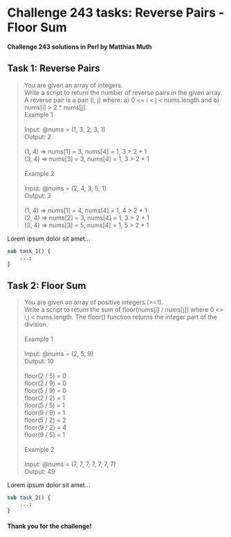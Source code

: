 # Challenge 243 tasks: Reverse Pairs - Floor Sum
**Challenge 243 solutions in Perl by Matthias Muth**

## Task 1: Reverse Pairs

> You are given an array of integers.<br/>
> Write a script to return the number of reverse pairs in the given array.<br/>
> A reverse pair is a pair (i, j) where: a) 0 <= i < j < nums.length and b) nums[i] > 2 * nums[j].<br/>
> Example 1<br/>
> <br/>
> Input: @nums = (1, 3, 2, 3, 1)<br/>
> Output: 2<br/>
> <br/>
> (1, 4) => nums[1] = 3, nums[4] = 1, 3 > 2 * 1<br/>
> (3, 4) => nums[3] = 3, nums[4] = 1, 3 > 2 * 1<br/>
> <br/>
> Example 2<br/>
> <br/>
> Input: @nums = (2, 4, 3, 5, 1)<br/>
> Output: 3<br/>
> <br/>
> (1, 4) => nums[1] = 4, nums[4] = 1, 4 > 2 * 1<br/>
> (2, 4) => nums[2] = 3, nums[4] = 1, 3 > 2 * 1<br/>
> (3, 4) => nums[3] = 5, nums[4] = 1, 5 > 2 * 1<br/>

Lorem ipsum dolor sit amet...

```perl
sub task_1() {
    ...;
}
```

## Task 2: Floor Sum

> You are given an array of positive integers (>=1).<br/>
> Write a script to return the sum of floor(nums[i] / nums[j]) where 0 <= i,j < nums.length. The floor() function returns the integer part of the division.<br/>
> <br/>
> Example 1<br/>
> <br/>
> Input: @nums = (2, 5, 9)<br/>
> Output: 10<br/>
> <br/>
> floor(2 / 5) = 0<br/>
> floor(2 / 9) = 0<br/>
> floor(5 / 9) = 0<br/>
> floor(2 / 2) = 1<br/>
> floor(5 / 5) = 1<br/>
> floor(9 / 9) = 1<br/>
> floor(5 / 2) = 2<br/>
> floor(9 / 2) = 4<br/>
> floor(9 / 5) = 1<br/>
> <br/>
> Example 2<br/>
> <br/>
> Input: @nums = (7, 7, 7, 7, 7, 7, 7)<br/>
> Output: 49<br/>

Lorem ipsum dolor sit amet...

```perl
sub task_2() {
    ...;
}
```

#### **Thank you for the challenge!**
